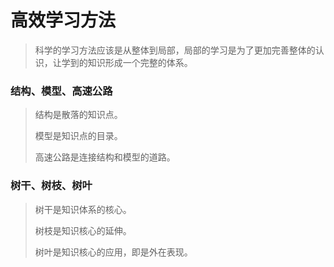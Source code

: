 

# 高效学习方法
> 科学的学习方法应该是从整体到局部，局部的学习是为了更加完善整体的认识，让学到的知识形成一个完整的体系。

### 结构、模型、高速公路
> 结构是散落的知识点。
>
> 模型是知识点的目录。
>
> 高速公路是连接结构和模型的道路。


### 树干、树枝、树叶
> 树干是知识体系的核心。
>
> 树枝是知识核心的延伸。
>
> 树叶是知识核心的应用，即是外在表现。
>
>





